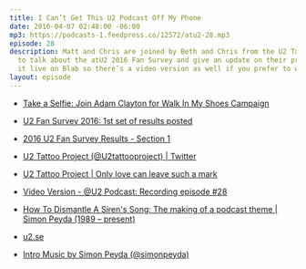```yaml
---
title: I Can’t Get This U2 Podcast Off My Phone
date: 2016-04-07 02:48:00 -06:00
mp3: https://podcasts-1.feedpress.co/12572/atu2-28.mp3
episode: 28
description: Matt and Chris are joined by Beth and Chris from the U2 Tattoo Project
  to talk about the atU2 2016 Fan Survey and give an update on their project. We recorded
  it live on Blab so there’s a video version as well if you prefer to watch.
layout: episode
---
```


* [Take a Selfie: Join Adam Clayton for Walk In My Shoes Campaign][2]

* [U2 Fan Survey 2016: 1st set of results posted][3]

* [2016 U2 Fan Survey Results - Section 1][4]

* [U2 Tattoo Project (@U2tattooproject) | Twitter][5]

* [U2 Tattoo Project | Only love can leave such a mark][6]

* [Video Version - @U2 Podcast: Recording episode #28][1]

* [How To Dismantle A Siren's Song: The making of a podcast theme | Simon Peyda (1989 – present)][7]

* [u2.se][8]

* [Intro Music by Simon Peyda (@simonpeyda)][9]

[1]: https://blab.im/atu2-u2-podcast-recording-episode-28
[2]: http://www.atu2.com/news/take-a-selfie-join-adam-clayton-for-walk-in-my-shoes-campaign.html
[3]: http://www.atu2.com/news/u2-fan-survey-2016-1st-set-of-results-posted.html
[4]: http://www.atu2.com/survey/2016/
[5]: https://twitter.com/U2tattooproject
[6]: http://u2tattooproject.com/
[7]: https://simonpeyda.wordpress.com/2016/04/06/how-to-dismantle-a-sirens-song-the-making-of-a-podcast-theme/
[8]: http://www.u2.se/
[9]: https://twitter.com/simonpeyda
